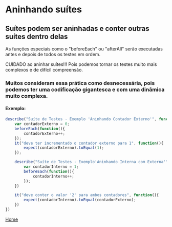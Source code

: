 # Aninhando suítes
## Suítes podem ser aninhadas e conter outras suítes dentro delas

As funções especiais como o "beforeEach" ou "afterAll" serão executadas antes e depois de todos os testes em ordem.

CUIDADO ao aninhar suítes!!! Pois podemos tornar os testes muito mais complexos e de difícil compreensão.
### Muitos consideram essa prática como desnecessária, pois podemos ter uma codificação gigantesca e com uma dinâmica muito complexa.

#### Exemplo:

```js
describe("Suíte de Testes - Exemplo 'Aninhando Contador Externo'", function(){   
    var contadorExterno = 0;
    beforeEach(function(){
        contadorExterno++;
    });
    it("deve ter incrementado o contador externo para 1", function(){
        expect(contadorExterno).toEqual(1);
    });

    describe("Suíte de Testes - Exemplo'Aninhando Interna com Externa'", function(){
        var contadorInterno = 1;
        beforeEach(function(){
            contadorInterno++;
        });
    })

    it("deve conter o valor '2' para ambos contadores", function(){
        expect(contadorInterno).toEqual(contadorExterno);
    })
})
```

[Home](https://github.com/andresilveiraleite/jasmine_nodejs/blob/master/README.md)  